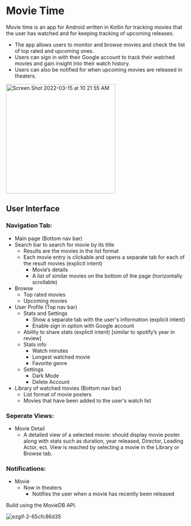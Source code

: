 # Movie Time
Movie time is an app for Android written in Kotlin for tracking movies that the user has watched and for keeping tracking of upcoming releases.

- The app allows users to monitor and browse movies and check the list of top rated and upcoming ones. 
- Users can sign in with their Google account to track their watched movies and gain insight into their watch history. 
- Users can also be notified for when upcoming movies are released in theaters.

<img width="298" alt="Screen Shot 2022-03-15 at 10 21 55 AM" src="https://user-images.githubusercontent.com/16601367/158436143-0ec6e258-353c-4b55-acc4-240123650519.png">

## User Interface
### Navigation Tab:
- Main page (Bottom nav bar)
 - Search bar to search for movie by its title
   - Results are the movies in the list format
   - Each movie entry is clickable and opens a separate tab for each of the result movies (explicit intent)
     - Movie’s details
     - A list of similar movies on the bottom of the page (horizontally scrollable)
 - Browse
   - Top rated movies
   - Upcoming movies 
- User Profile (Top nav bar)
  - Stats and Settings
    - Show a separate tab with the user's information (explicit intent)
    - Enable sign in option with Google account
  - Ability to share stats (explicit intent) [similar to spotify’s year in review]
  - Stats info
    - Watch minutes
    - Longest watched movie
    - Favorite genre
  - Settings
    - Dark Mode
    - Delete Account
- Library of watched movies (Bottom nav bar)
  - List format of movie posters 
  - Movies that have been added to the user's watch list

### Seperate Views:
- Movie Detail
  - A detailed view of a selected movie: should display movie poster along with stats such as duration, year released, Director, Leading Actor, ect. View is reached by selecting a movie in the Library or Browse tab.

### Notifications:
- Movie
  - Now in theaters
    - Notifies the user when a movie has recently been released

Build using the MovieDB API.

![ezgif-2-65cfc86d35](https://user-images.githubusercontent.com/16601367/158436199-101f1f72-65d4-482a-9cd0-e22d6ad3d755.gif)
